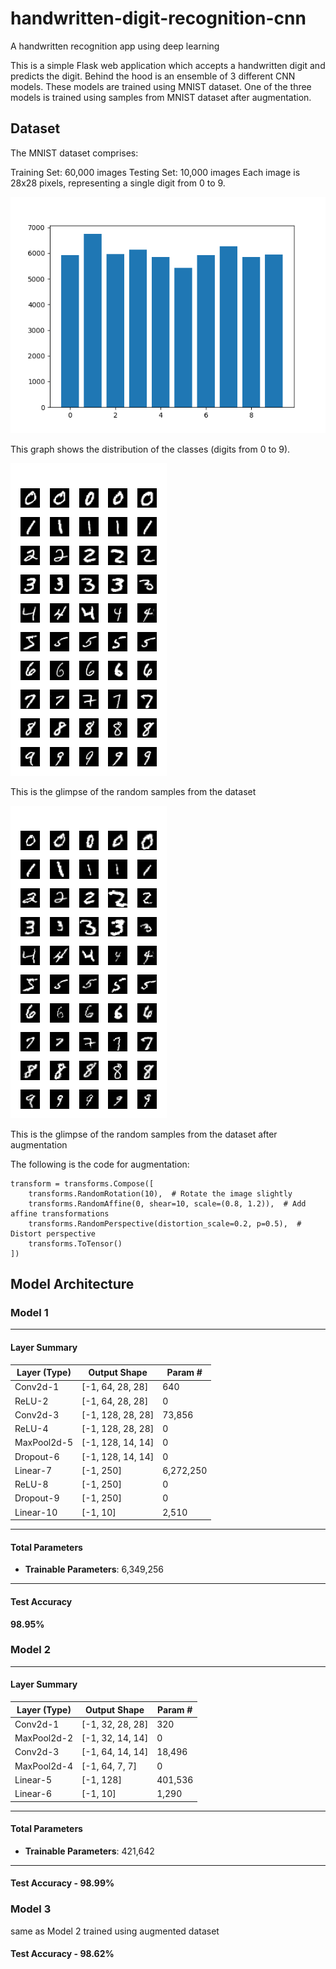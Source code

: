 # handwritten-digit-recognition-cnn
A handwritten recognition app using deep learning

This is a simple Flask web application which accepts a handwritten digit and predicts the digit. Behind the hood is an ensemble of 3 different CNN models. These models are trained using MNIST dataset. One of the three models is trained using samples from MNIST dataset after augmentation. 
 

## Dataset
The MNIST dataset comprises:

Training Set: 60,000 images
Testing Set: 10,000 images 
Each image is 28x28 pixels, representing a single digit from 0 to 9.

![alt text](mnist_hist.png)

This graph shows the distribution of the classes (digits from 0 to 9).

![alt text](mnist.png)

This is the glimpse of the random samples from the dataset

![alt text](mnist_aug.png)

This is the glimpse of the random samples from the dataset after augmentation

The following is the code for augmentation:
```
transform = transforms.Compose([
    transforms.RandomRotation(10),  # Rotate the image slightly
    transforms.RandomAffine(0, shear=10, scale=(0.8, 1.2)),  # Add affine transformations
    transforms.RandomPerspective(distortion_scale=0.2, p=0.5),  # Distort perspective
    transforms.ToTensor()
])
```



## Model Architecture
### Model 1

---

#### Layer Summary

| Layer (Type)      | Output Shape         | Param #      |
|--------------------|----------------------|--------------|
| Conv2d-1          | [-1, 64, 28, 28]    | 640          |
| ReLU-2            | [-1, 64, 28, 28]    | 0            |
| Conv2d-3          | [-1, 128, 28, 28]   | 73,856       |
| ReLU-4            | [-1, 128, 28, 28]   | 0            |
| MaxPool2d-5       | [-1, 128, 14, 14]   | 0            |
| Dropout-6         | [-1, 128, 14, 14]   | 0            |
| Linear-7          | [-1, 250]           | 6,272,250    |
| ReLU-8            | [-1, 250]           | 0            |
| Dropout-9         | [-1, 250]           | 0            |
| Linear-10         | [-1, 10]            | 2,510        |

---

#### Total Parameters

- **Trainable Parameters**: 6,349,256  

---

#### Test Accuracy

**98.95%**


### Model 2

---

#### Layer Summary

| Layer (Type)      | Output Shape         | Param #      |
|--------------------|----------------------|--------------|
| Conv2d-1          | [-1, 32, 28, 28]    | 320          |
| MaxPool2d-2       | [-1, 32, 14, 14]    | 0            |
| Conv2d-3          | [-1, 64, 14, 14]    | 18,496       |
| MaxPool2d-4       | [-1, 64, 7, 7]      | 0            |
| Linear-5          | [-1, 128]           | 401,536      |
| Linear-6          | [-1, 10]            | 1,290        |

---

#### Total Parameters

- **Trainable Parameters**: 421,642  

---

#### Test Accuracy - **98.99%**


### Model 3 
same as Model 2 trained using augmented dataset
#### Test Accuracy - **98.62%**


